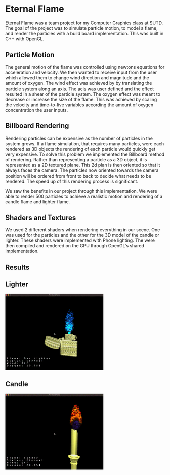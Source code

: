 # Eternal Flame

Eternal Flame was a team project for my Computer Graphics class at SUTD. The goal of the project was to simulate particle motion, to model a flame, and render the particles with a build board implementation. This was built in C++ with OpenGL.



## Particle Motion

The general motion of the flame was controlled using newtons equations for acceleration and velocity. We then wanted to receive input from the user which allowed them to change wind direction and magnitude and the amount of oxygen. The wind effect was achieved by by translating the particle system along an axis. The acis was user defined and the effect resulted in a shear of the particle system. The oxygen effect was meant to decrease or increase the size of the flame. This was achieved by scaling the velocity and time-to-live variables according the amount of oxygen concentration the user inputs.

## Billboard Rendering

Rendering particles can be expensive as the number of particles in the system grows. If a flame simulation, that requires many particles, were each rendered as 3D objects the rendering of each particle would quickly get very expensive. To solve this problem we implemented the Billboard method of rendering. Rather than representing a particle as a 3D object, it is represented as a 2D textured plane. This 2d plan is then oriented so that it always faces the camera. The particles now oriented towards the camera position will be ordered from front to back to decide what needs to be rendered. The speed up of this rendering process is significant.

We saw the benefits in our project through this implementation. We were able to render 500 particles to achieve a realistic motion and rendering of a candle flame and lighter flame.

## Shaders and Textures

We used 2 different shaders when rendering everything in our scene. One was used for the particles and the other for the 3D model of the candle or lighter. These shaders were implemented with Phone lighting. The were then compiled and rendered on the GPU through OpenGL's shared implementation.

## Results

<body>
<div class="cont">
  <div class="image-container">
    <div class="image-wrapper">
      <h2>Lighter</h2>
      <img src="../../assets/lighter.gif" alt="Lighter">  
    </div>
    <div class="image-wrapper">
      <h2>Candle</h2>
      <img src="../../assets/candle.gif" alt="Candle">
    </div>
  </div>
</div>
</body>